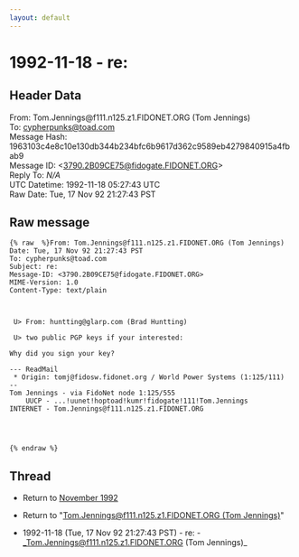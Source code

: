 ```yaml
---
layout: default
---
```


# 1992-11-18 - re:

## Header Data

From: Tom.Jennings<span>@</span>f111.n125.z1.FIDONET.ORG (Tom Jennings)<br>
To: cypherpunks@toad.com<br>
Message Hash: 1963103c4e8c10e130db344b234bfc6b9617d362c9589eb4279840915a4fbab9<br>
Message ID: \<3790.2B09CE75@fidogate.FIDONET.ORG\><br>
Reply To: _N/A_<br>
UTC Datetime: 1992-11-18 05:27:43 UTC<br>
Raw Date: Tue, 17 Nov 92 21:27:43 PST<br>

## Raw message

```
{% raw  %}From: Tom.Jennings@f111.n125.z1.FIDONET.ORG (Tom Jennings)
Date: Tue, 17 Nov 92 21:27:43 PST
To: cypherpunks@toad.com
Subject: re:
Message-ID: <3790.2B09CE75@fidogate.FIDONET.ORG>
MIME-Version: 1.0
Content-Type: text/plain



 U> From: huntting@glarp.com (Brad Huntting)

 U> two public PGP keys if your interested:

Why did you sign your key?

--- ReadMail
 * Origin: tomj@fidosw.fidonet.org / World Power Systems (1:125/111)
--  
Tom Jennings - via FidoNet node 1:125/555
    UUCP - ...!uunet!hoptoad!kumr!fidogate!111!Tom.Jennings
INTERNET - Tom.Jennings@f111.n125.z1.FIDONET.ORG




{% endraw %}
```

## Thread

+ Return to [November 1992](/archive/1992/11)

+ Return to "[Tom.Jennings<span>@</span>f111.n125.z1.FIDONET.ORG (Tom Jennings)](/authors/tom_jennings_at_f111_n125_z1_fidonet_org_tom_jennings_)"

+ 1992-11-18 (Tue, 17 Nov 92 21:27:43 PST) - re: - _Tom.Jennings@f111.n125.z1.FIDONET.ORG (Tom Jennings)_

